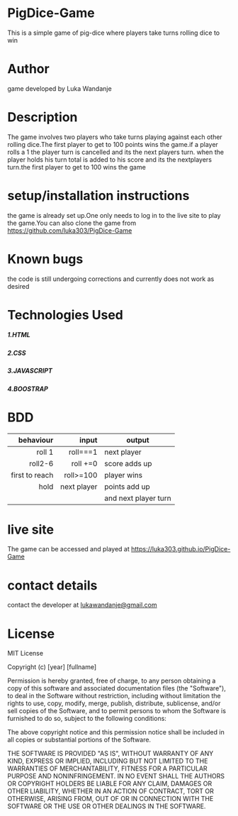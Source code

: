 # PigDice-Game
This is a simple game of pig-dice where players take turns rolling dice to win
# Author
game developed by Luka Wandanje
# Description
The game involves two players who take turns playing against each other rolling dice.The first player to get to 100 points wins the game.if a player rolls a 1 the player turn is cancelled and its the next players turn. when the player holds his turn total is added to his score and its the nextplayers turn.the first player to get to 100 wins the game
# setup/installation instructions
the game is already set up.One only needs to log in to the live site to play the game.You can also clone the game from  https://github.com/luka303/PigDice-Game
# Known bugs
the code is still undergoing corrections and currently does not work as desired
# Technologies Used
 ##### 1.HTML
 ##### 2.CSS
 ##### 3.JAVASCRIPT
 ##### 4.BOOSTRAP
# BDD
|   behaviour    |   input    |  output            |
|---------------:|-----------:|--------------------|
|roll 1          |roll===1    |next player         |
|roll2-6         |roll  +=0   |score adds up       |
|first to reach  |roll>=100   |player wins         |
|hold            |next player |points add up       |
|                |            |and next player turn|
# live site
The game can be accessed and played at https://luka303.github.io/PigDice-Game

# contact details
contact the developer at lukawandanje@gmail.com
# License
MIT License

Copyright (c) [year] [fullname]

Permission is hereby granted, free of charge, to any person obtaining a copy
of this software and associated documentation files (the "Software"), to deal
in the Software without restriction, including without limitation the rights
to use, copy, modify, merge, publish, distribute, sublicense, and/or sell
copies of the Software, and to permit persons to whom the Software is
furnished to do so, subject to the following conditions:

The above copyright notice and this permission notice shall be included in all
copies or substantial portions of the Software.

THE SOFTWARE IS PROVIDED "AS IS", WITHOUT WARRANTY OF ANY KIND, EXPRESS OR
IMPLIED, INCLUDING BUT NOT LIMITED TO THE WARRANTIES OF MERCHANTABILITY,
FITNESS FOR A PARTICULAR PURPOSE AND NONINFRINGEMENT. IN NO EVENT SHALL THE
AUTHORS OR COPYRIGHT HOLDERS BE LIABLE FOR ANY CLAIM, DAMAGES OR OTHER
LIABILITY, WHETHER IN AN ACTION OF CONTRACT, TORT OR OTHERWISE, ARISING FROM,
OUT OF OR IN CONNECTION WITH THE SOFTWARE OR THE USE OR OTHER DEALINGS IN THE
SOFTWARE.
